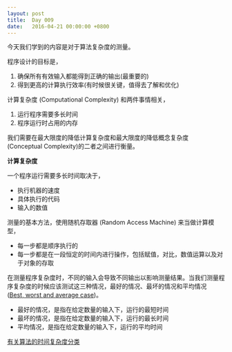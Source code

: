 ```yaml
---
layout: post
title:  Day 009
date:   2016-04-21 00:00:00 +0800
---
```


今天我们学到的内容是对于算法复杂度的测量。

程序设计的目标是，

1. 确保所有有效输入都能得到正确的输出(最重要的)
2. 得到更高的计算执行效率(有时候很关键，值得去了解和优化)

计算复杂度 (Computational Complexity) 和两件事情相关，

1. 运行程序需要多长时间
2. 程序运行时占用的内存

我们需要在最大限度的降低计算复杂度和最大限度的降低概念复杂度 (Conceptual Complexity)的二者之间进行衡量。

**计算复杂度**

一个程序运行需要多长时间取决于，

- 执行机器的速度
- 具体执行的代码
- 输入的数值

测量的基本方法，使用随机存取器 (Random Access Machine) 来当做计算模型，

- 每一步都是顺序执行的
- 每一步都是在一段恒定的时间内进行操作，包括赋值，对比，数值运算以及对于对象的存取

在测量程序复杂度时，不同的输入会导致不同输出以影响测量结果。当我们测量程序复杂度的时候应该测试这三种情况，最好的情况、最坏的情况和平均情况 ([Best, worst and average case](https://en.wikipedia.org/wiki/Best,_worst_and_average_case))。

- 最好的情况，是指在给定数量的输入下，运行的最短时间
- 最坏的情况，是指在给定数量的输入下，运行的最长时间
- 平均情况，是指在给定数量的输入下，运行的平均时间

[有关算法的时间复杂度分类](https://zh.wikipedia.org/wiki/%E6%97%B6%E9%97%B4%E5%A4%8D%E6%9D%82%E5%BA%A6)
